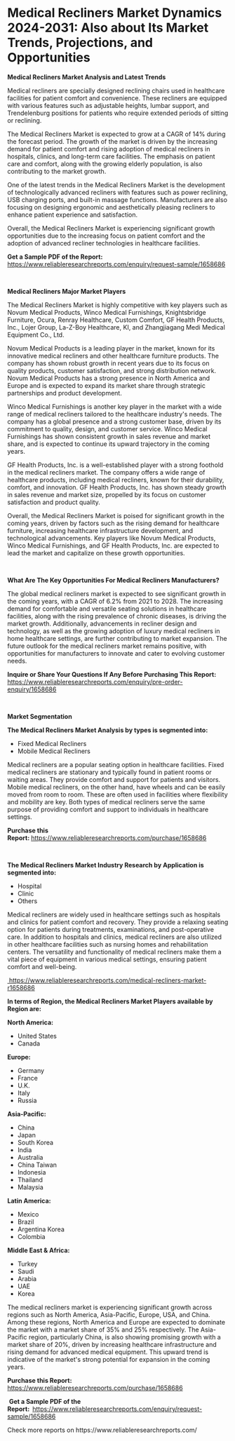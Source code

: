 <p><h1>Medical Recliners Market Dynamics 2024-2031: Also about Its Market Trends, Projections, and Opportunities</h1></p><p><strong>Medical Recliners Market Analysis and Latest Trends</strong></p>
<p><p>Medical recliners are specially designed reclining chairs used in healthcare facilities for patient comfort and convenience. These recliners are equipped with various features such as adjustable heights, lumbar support, and Trendelenburg positions for patients who require extended periods of sitting or reclining.</p><p>The Medical Recliners Market is expected to grow at a CAGR of 14% during the forecast period. The growth of the market is driven by the increasing demand for patient comfort and rising adoption of medical recliners in hospitals, clinics, and long-term care facilities. The emphasis on patient care and comfort, along with the growing elderly population, is also contributing to the market growth.</p><p>One of the latest trends in the Medical Recliners Market is the development of technologically advanced recliners with features such as power reclining, USB charging ports, and built-in massage functions. Manufacturers are also focusing on designing ergonomic and aesthetically pleasing recliners to enhance patient experience and satisfaction.</p><p>Overall, the Medical Recliners Market is experiencing significant growth opportunities due to the increasing focus on patient comfort and the adoption of advanced recliner technologies in healthcare facilities.</p></p>
<p><strong>Get a Sample PDF of the Report:&nbsp;</strong> <a href="https://www.reliableresearchreports.com/enquiry/request-sample/1658686">https://www.reliableresearchreports.com/enquiry/request-sample/1658686</a></p>
<p>&nbsp;</p>
<p><strong>Medical Recliners Major Market Players</strong></p>
<p><p>The Medical Recliners Market is highly competitive with key players such as Novum Medical Products, Winco Medical Furnishings, Knightsbridge Furniture, Ocura, Renray Healthcare, Custom Comfort, GF Health Products, Inc., Lojer Group, La-Z-Boy Healthcare, KI, and Zhangjiagang Medi Medical Equipment Co., Ltd.</p><p>Novum Medical Products is a leading player in the market, known for its innovative medical recliners and other healthcare furniture products. The company has shown robust growth in recent years due to its focus on quality products, customer satisfaction, and strong distribution network. Novum Medical Products has a strong presence in North America and Europe and is expected to expand its market share through strategic partnerships and product development.</p><p>Winco Medical Furnishings is another key player in the market with a wide range of medical recliners tailored to the healthcare industry's needs. The company has a global presence and a strong customer base, driven by its commitment to quality, design, and customer service. Winco Medical Furnishings has shown consistent growth in sales revenue and market share, and is expected to continue its upward trajectory in the coming years.</p><p>GF Health Products, Inc. is a well-established player with a strong foothold in the medical recliners market. The company offers a wide range of healthcare products, including medical recliners, known for their durability, comfort, and innovation. GF Health Products, Inc. has shown steady growth in sales revenue and market size, propelled by its focus on customer satisfaction and product quality.</p><p>Overall, the Medical Recliners Market is poised for significant growth in the coming years, driven by factors such as the rising demand for healthcare furniture, increasing healthcare infrastructure development, and technological advancements. Key players like Novum Medical Products, Winco Medical Furnishings, and GF Health Products, Inc. are expected to lead the market and capitalize on these growth opportunities.</p></p>
<p>&nbsp;</p>
<p><strong>What Are The Key Opportunities For Medical Recliners Manufacturers?</strong></p>
<p><p>The global medical recliners market is expected to see significant growth in the coming years, with a CAGR of 6.2% from 2021 to 2028. The increasing demand for comfortable and versatile seating solutions in healthcare facilities, along with the rising prevalence of chronic diseases, is driving the market growth. Additionally, advancements in recliner design and technology, as well as the growing adoption of luxury medical recliners in home healthcare settings, are further contributing to market expansion. The future outlook for the medical recliners market remains positive, with opportunities for manufacturers to innovate and cater to evolving customer needs.</p></p>
<p><strong>Inquire or Share Your Questions If Any Before Purchasing This Report:</strong> <a href="https://www.reliableresearchreports.com/enquiry/pre-order-enquiry/1658686">https://www.reliableresearchreports.com/enquiry/pre-order-enquiry/1658686</a></p>
<p>&nbsp;</p>
<p><strong>Market Segmentation</strong></p>
<p><strong>The Medical Recliners Market Analysis by types is segmented into:</strong></p>
<p><ul><li>Fixed Medical Recliners</li><li>Mobile Medical Recliners</li></ul></p>
<p><p>Medical recliners are a popular seating option in healthcare facilities. Fixed medical recliners are stationary and typically found in patient rooms or waiting areas. They provide comfort and support for patients and visitors. Mobile medical recliners, on the other hand, have wheels and can be easily moved from room to room. These are often used in facilities where flexibility and mobility are key. Both types of medical recliners serve the same purpose of providing comfort and support to individuals in healthcare settings.</p></p>
<p><strong>Purchase this Report:&nbsp;</strong><a href="https://www.reliableresearchreports.com/purchase/1658686">https://www.reliableresearchreports.com/purchase/1658686</a></p>
<p>&nbsp;</p>
<p><strong>The Medical Recliners Market Industry Research by Application is segmented into:</strong></p>
<p><ul><li>Hospital</li><li>Clinic</li><li>Others</li></ul></p>
<p><p>Medical recliners are widely used in healthcare settings such as hospitals and clinics for patient comfort and recovery. They provide a relaxing seating option for patients during treatments, examinations, and post-operative care. In addition to hospitals and clinics, medical recliners are also utilized in other healthcare facilities such as nursing homes and rehabilitation centers. The versatility and functionality of medical recliners make them a vital piece of equipment in various medical settings, ensuring patient comfort and well-being.</p></p>
<p><a href="https://www.reliableresearchreports.com/medical-recliners-market-r1658686">&nbsp;https://www.reliableresearchreports.com/medical-recliners-market-r1658686</a></p>
<p><strong>In terms of Region, the Medical Recliners Market Players available by Region are:</strong></p>
<p>
    <p> <strong> North America: </strong>
        <ul>
            <li>United States</li>
            <li>Canada</li>
        </ul>
        </p> 
    <p> <strong> Europe: </strong>
        <ul>
            <li>Germany</li>
            <li>France</li>
            <li>U.K.</li>
            <li>Italy</li>
            <li>Russia</li>
        </ul>
        </p> 
    <p> <strong> Asia-Pacific: </strong>
        <ul>
            <li>China</li>
            <li>Japan</li>
            <li>South Korea</li>
            <li>India</li>
            <li>Australia</li>
            <li>China Taiwan</li>
            <li>Indonesia</li>
            <li>Thailand</li>
            <li>Malaysia</li>
        </ul>
        </p> 
    <p> <strong> Latin America: </strong>
        <ul>
            <li>Mexico</li>
            <li>Brazil</li>
            <li>Argentina Korea</li>
            <li>Colombia</li>
        </ul>
        </p> 
    <p> <strong> Middle East & Africa: </strong>
        <ul>
            <li>Turkey</li>
            <li>Saudi</li>
            <li>Arabia</li>
            <li>UAE</li>
            <li>Korea</li>
        </ul>
    </p>
    </p>
<p><p>The medical recliners market is experiencing significant growth across regions such as North America, Asia-Pacific, Europe, USA, and China. Among these regions, North America and Europe are expected to dominate the market with a market share of 35% and 25% respectively. The Asia-Pacific region, particularly China, is also showing promising growth with a market share of 20%, driven by increasing healthcare infrastructure and rising demand for advanced medical equipment. This upward trend is indicative of the market's strong potential for expansion in the coming years.</p></p>
<p><strong>Purchase this Report: </strong><a href="https://www.reliableresearchreports.com/purchase/1658686">https://www.reliableresearchreports.com/purchase/1658686</a></p>
<p>&nbsp;<strong>Get a Sample PDF of the Report:&nbsp;&nbsp;</strong><a href="https://www.reliableresearchreports.com/enquiry/request-sample/1658686">https://www.reliableresearchreports.com/enquiry/request-sample/1658686</a></p>
<p><strong></strong></p>
<p>Check more reports on https://www.reliableresearchreports.com/</p>